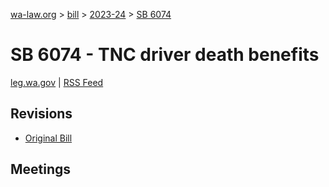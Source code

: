 [wa-law.org](/) > [bill](/bill/) > [2023-24](/bill/2023-24/) > [SB 6074](/bill/2023-24/sb/6074/)

# SB 6074 - TNC driver death benefits
[leg.wa.gov](https://app.leg.wa.gov/billsummary?BillNumber=6074&Year=2023&Initiative=false) | [RSS Feed](./rss.xml)

## Revisions
* [Original Bill](1/)

## Meetings